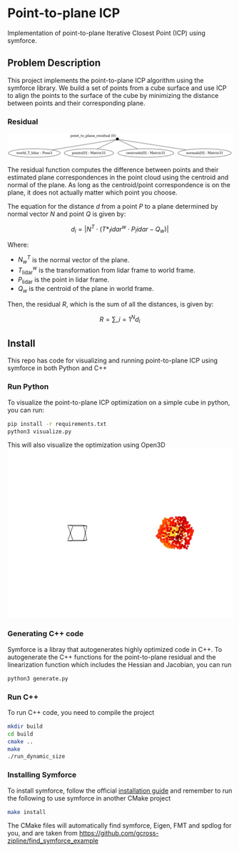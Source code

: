 # Point-to-plane ICP

Implementation of point-to-plane Iterative Closest Point (ICP) using symforce.

## Problem Description

This project implements the point-to-plane ICP algorithm using the symforce library. We build a set of points from a cube surface and use ICP to align the points to the surface of the cube by minimizing the distance between points and their corresponding plane.

### Residual

![Alt Text](assets/factor_graph.png)

The residual function computes the difference between points and their estimated plane correspondences in the point cloud using the centroid and normal of the plane. As long as the centroid/point correspondence is on the plane, it does not actually matter which point you choose.

The equation for the distance $d$ from a point $P$ to a plane determined by normal vector $N$ and point $Q$ is given by:

$$
d_i = \left| N^T \cdot (T*_lidar^w \cdot P_lidar - Q_w) \right|
$$

Where:

- $N_w^T$ is the normal vector of the plane.
- $T_{\text{lidar}}^w$ is the transformation from lidar frame to world frame.
- $P_{\text{lidar}}$ is the point in lidar frame.
- $Q_w$ is the centroid of the plane in world frame.

Then, the residual $R$, which is the sum of all the distances, is given by:

$$
R = \sum\_{i=1}^{N} d_i
$$

## Install

This repo has code for visualizing and running point-to-plane ICP using symforce in both Python and C++

### Run Python

To visualize the point-to-plane ICP optimization on a simple cube in python, you can run:

```bash
pip install -r requirements.txt
python3 visualize.py
```

This will also visualize the optimization using Open3D
![Alt Text](assets/animation.gif)

### Generating C++ code

Symforce is a libray that autogenerates highly optimized code in C++. To autogenerate the C++ functions for the point-to-plane residual and the linearization function which includes the Hessian and Jacobian, you can run

```bash
python3 generate.py
```

### Run C++

To run C++ code, you need to compile the project

```bash
mkdir build
cd build
cmake ..
make
./run_dynamic_size
```

### Installing Symforce

To install symforce, follow the official [installation guide](https://github.com/symforce-org/symforce?tab=readme-ov-file#build-with-cmake)
and remember to run the following to use symforce in another CMake project

```bash
make install
```

The CMake files will automatically find symforce, Eigen, FMT and spdlog for you, and are taken from https://github.com/gcross-zipline/find_symforce_example

$$
$$
